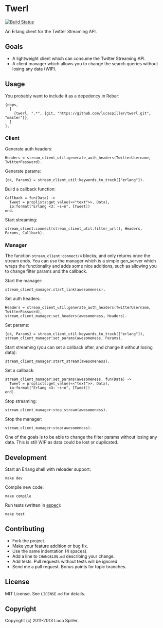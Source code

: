 # Twerl

[![Build Status](https://travis-ci.org/lucaspiller/twerl.png)](https://travis-ci.org/lucaspiller/twerl)

An Erlang client for the Twitter Streaming API.

## Goals

* A lightweight client which can consume the Twitter Streaming API.
* A client manager which allows you to change the search queries without losing any data (WIP).

## Usage

You probably want to include it as a depedency in Rebar:

    {deps,
      [
        {twerl, ".*", {git, "https://github.com/lucaspiller/twerl.git", "master"}},
      ]
    }.

### Client

Generate auth headers:

    Headers = stream_client_util:generate_auth_headers(TwitterUsername, TwitterPassword).

Generate params:

    {ok, Params} = stream_client_util:keywords_to_track(["erlang"]).

Build a callback function:

    Callback = fun(Data) ->
      Tweet = proplists:get_value(<<"text">>, Data),
      io:format("Erlang <3: ~s~n", [Tweet])
    end.

Start streaming:

    stream_client:connect(stream_client_util:filter_url(), Headers, Params, Callback).

### Manager

The function `stream_client:connect/4` blocks, and only returns once the stream ends. You can use the manager which is a simple gen\_server which wraps the functionality and adds some nice additions, such as allowing you to change filter params and the callback.

Start the manager:

    stream_client_manager:start_link(awesomeness).

Set auth headers:

    Headers = stream_client_util:generate_auth_headers(TwitterUsername, TwitterPassword),
    stream_client_manager:set_headers(awesomeness, Headers).

Set params:

    {ok, Params} = stream_client_util:keywords_to_track(["erlang"]),
    stream_client_manager:set_params(awesomeness, Params).

Start streaming (you can set a callback after, and change it without losing data):

    stream_client_manager:start_stream(awesomeness).

Set a callback:

    stream_client_manager:set_params(awesomeness, fun(Data) ->
      Tweet = proplists:get_value(<<"text">>, Data),
      io:format("Erlang <3: ~s~n", [Tweet])
    end).

Stop streaming:

    stream_client_manager:stop_stream(awesomeness).

Stop the manager:

    stream_client_manager:stop(awesomeness).

One of the goals is to be able to change the filter params without losing any data. This is still WIP as data could be lost or duplicated.

## Development

Start an Erlang shell with reloader support:

    make dev

Compile new code:

    make compile

Run tests (written in [espec](https://github.com/lucaspiller/espec)):

    make test

## Contributing

* Fork the project.
* Make your feature addition or bug fix.
* Use the same indentation (4 spaces).
* Add a line to `CHANGELOG.md` describing your change.
* Add tests. Pull requests without tests will be ignored.
* Send me a pull request. Bonus points for topic branches.

## License

MIT License. See `LICENSE.md` for details.

## Copyright

Copyright (c) 2011-2013 Luca Spiller.

